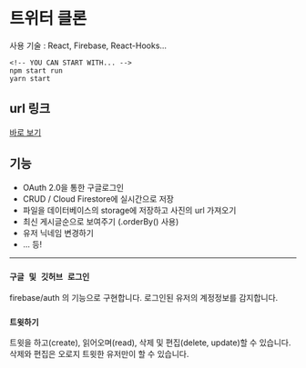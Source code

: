 # 트위터 클론

사용 기술 : React, Firebase, React-Hooks...

```
<!-- YOU CAN START WITH... -->
npm start run
yarn start
```

## url 링크

<a href="https://dddieon.github.io/nwitter/?#/">바로 보기</a>

## 기능

<ul>
    <li>OAuth 2.0을 통한 구글로그인</li>
    <li>CRUD / Cloud Firestore에 실시간으로 저장</li>
    <li>파일을 데이터베이스의 storage에 저장하고 사진의 url 가져오기</li>
    <li>최신 게시글순으로 보여주기 (.orderBy() 사용)</li>
    <li>유저 닉네임 변경하기</li>
    <li>... 등!</li>
</ul>

<hr>

### `구글 및 깃허브 로그인`

firebase/auth 의 기능으로 구현합니다.
로그인된 유저의 계정정보를 감지합니다.

### `트윗하기`

트윗을 하고(create), 읽어오며(read), 삭제 및 편집(delete, update)할 수 있습니다.<br />
삭제와 편집은 오로지 트윗한 유저만이 할 수 있습니다.<br />
